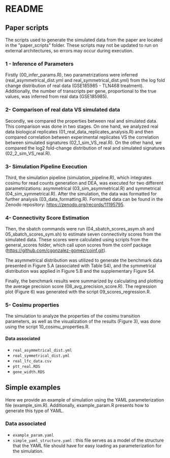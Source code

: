 # README

## Paper scripts
The scripts used to generate the simulated data from the paper are located in the "paper_scripts" folder. These scripts may not be updated to run on external architectures, so errors may occur during execution.

### 1 - Inference of Parameters
Firstly (00_infer_params.R), two parametrizations were inferred (real_asymmetrical_dist.yml and real_symmetrical_dist.yml) from the log fold change distribution of real data (GSE185985 - TLN468 treatment). Additionally, the number of transcripts per gene, proportional to the true values, was inferred from real data (GSE185985).

### 2- Comparison of real data VS simulated data
Secondly, we compared the properties between real and simulated data. This comparison was done in two stages. On one hand, we analyzed real data biological replicates (01_real_data_replicates_analysis.R) and then compared correlation between experimental replicates VS the correlation between simulated signatures (02_1_sim_VS_real.R). On the other hand, we compared the log2 fold-change distribution of real and simulated signatures (02_2_sim_VS_real.R).

### 3- Simulation Pipeline Execution
Third, the simulation pipeline (simulation_pipeline.R), which integrates cosimu for read counts generation and DEA, was executed for two different parametrizations: asymmetrical (03_sim_asymmetrical.R) and symmetrical (04_sim_symmetrical.R). After the simulation, the data was formatted for further analysis (03_data_formatting.R). Formatted data can be found in the Zenodo repository: https://zenodo.org/records/11195795.

### 4- Connectivity Score Estimation
Then, the sbatch commands were run (04_sbatch_scores_asym.sh and 05_sbatch_scores_sym.sh) to estimate seven connectivity scores from the simulated data. These scores were calculated using scripts from the general_scores folder, which call upon scores from the coinf package (https://github.com/cgonzalez-gomez/coinf.git).

The asymmetrical distribution was utilized to generate the benchmark data presented in Figure 5.A (associated with Table S4), and the symmetrical distribution was applied in Figure 5.B and the supplementary Figure S4.

Finally, the benchmark results were summarized by calculating and plotting the average precision score (08_avg_precision_score.R). The regression plot (Figure 6) was generated with the script 09_scores_regression.R.

### 5- Cosimu properties
The simulation to analyze the properties of the cosimu transition parameters, as well as the visualization of the results (Figure 3), was done using the script 10_cosimu_properties.R.

#### Data associated
- `real_asymmetrical_dist.yml`
- `real_symmetrical_dist.yml`
- `real_lfc_data.csv`
- `ptt_real.RDS`
- `gene_width.RDS`

## Simple examples
Here we provide an example of simulation using the YAML parameterization file (example_sim.R). Additionally, example_param.R presents how to generate this type of YAML.

### Data associated
- `example_param.yaml`
- `simple_yaml_structure.yaml` : this file serves as a model of the structure that the YAML file should have for easy loading as parameterization for the simulation.